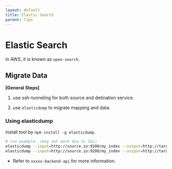 ```yaml
---
layout: default
title: Elastic Search
parent: Tips
---
```


# Elastic Search

In AWS, it is known as `open-search`.


## Migrate Data

**[General Steps]**

1. use ssh-tunneling for both source and detination service.

1. use `elasticdump` to migrate mapping and data.


### Using elasticdump

install tool by `npm install -g elasticdump`.

```sh
# run example. (may not work due to SSL)
elasticdump --input=http://source.io:9200/my_index --output=http://target.io:9200/my_index --type=mapping
elasticdump --input=http://source.io:9200/my_index --output=http://target.io:9200/my_index --type=data
```

* Refer to `xxxxx-backend-api` for more information.
